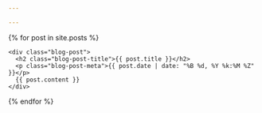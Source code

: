 ```yaml
---

---
```

<main role="main" class="container">

<div class="row">

  <div class="col-sm-8 blog-main">

  {% for post in site.posts %}

    <div class="blog-post">
      <h2 class="blog-post-title">{{ post.title }}</h2>
      <p class="blog-post-meta">{{ post.date | date: "%B %d, %Y %k:%M %Z" }}</p>
      {{ post.content }}
    </div>

  {% endfor %}

  </div>

</div>

</main>
